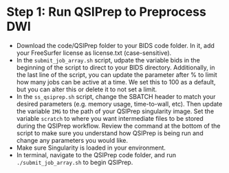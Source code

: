 # Step 1: Run QSIPrep to Preprocess DWI
- Download the code/QSIPrep folder to your BIDS code folder. In it, add your FreeSurfer license as license.txt (case-sensitive).
- In the `submit_job_array.sh` script, udpate the variable bids in the beginning of the script to direct to your BIDS directory. Additionally, in the last line of the script, you can update the parameter after % to limit how many jobs can be active at a time. We set this to 100 as a default, but you can alter this or delete it to not set a limit.
- In the `ss_qsiprep.sh` script, change the SBATCH header to match your desired parameters (e.g. memory usage, time-to-wall, etc). Then update the variable `IMG` to the path of your QSIPrep singularity image. Set the variable `scratch` to where you want intermediate files to be stored during the QSIPrep workflow. Review the command at the bottom of the script to make sure you understand how QSIPrep is being run and change any parameters you would like.
- Make sure Singularity is loaded in your environment.
- In terminal, navigate to the QSIPrep code folder, and run `./submit_job_array.sh` to begin QSIPrep.
